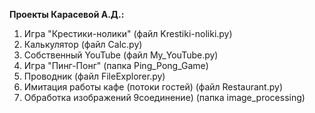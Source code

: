 **Проекты Карасевой А.Д.:**
1. Игра "Крестики-нолики" (файл Krestiki-noliki.py)
2. Калькулятор (файл Calc.py)
3. Собственный YouTube (файл My_YouTube.py)
4. Игра "Пинг-Понг" (папка Ping_Pong_Game)
5. Проводник (файл FileExplorer.py)
6. Имитация работы кафе (потоки гостей) (файл Restaurant.py)
7. Обработка изображений 9соединение) (папка image_processing)